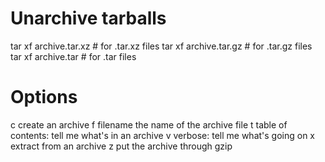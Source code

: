# Unarchive tarballs

tar xf archive.tar.xz  # for .tar.xz files
tar xf archive.tar.gz  # for .tar.gz files
tar xf archive.tar     # for .tar files

# Options
c 	create an archive
f filename 	the name of the archive file
t 	table of contents: tell me what's in an archive
v 	verbose: tell me what's going on
x 	extract from an archive
z 	put the archive through gzip
